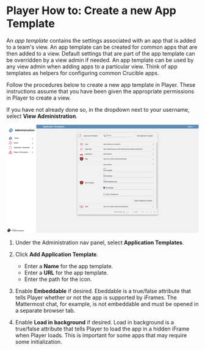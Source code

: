 # Player How to: Create a new App Template

An *app template*  contains the settings associated with an app that is added to a team's view.  An app template can be created for common apps that are then added to a view. Default settings that are part of the app template can be overridden by a view admin if needed. An app template can be used by any view admin when adding apps to a particular view.  Think of app templates as helpers for configuring common Crucible apps.

Follow the procedures below to create a new app template in Player. These instructions assume that you have been given the appropriate permissions in Player to create a view.

If you have not already done so, in the dropdown next to your username, select **View Administration**.

![player-new-application-template](assets/img/player-new-application-template.png)
1. Under the Administration nav panel, select **Application Templates**.
2. Click **Add Application Template**. 
   - Enter a **Name** for the app template.
   - Enter a **URL** for the app template.
   - Enter the path for the icon.

3. Enable **Embeddable** if desired. Ebeddable is a true/false attribute that tells Player whether or not the app is supported by iFrames.  The Mattermost chat, for example, is not embeddable and must be opened in a separate browser tab.
4. Enable **Load in background** if desired. Load in background is a true/false attribute that tells Player to load the app in a hidden iFrame when Player loads.  This is important for some apps that may require some initialization.
